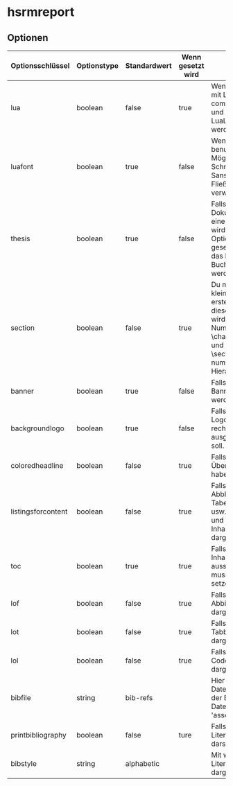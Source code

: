 # hsrmreport
## Optionen 
|Optionsschlüssel    |Optionstype|Standardwert    |Wenn gesetzt wird   |Beschreibung|
|---                 |---        |---      |---     |---|  
|lua                 | boolean   | false   | true   | Wenn das Dokument mit LuaLaTeX compiliert werden soll und die Funktionen von LuaLaTeX benötigt werden.
|luafont             | boolean   | true    | false  | Wenn LuaLaTeX benutzt wird steht die Möglichkeit offen die Schriftart "Source Sans Pro" als Fließtextschriftart zu verwenden.
|thesis              | boolean   | true    | false  | Falls mit dieser Dokumentenklasse eine Thesis erstellt wird kann mit dieser Option alles mögliche gesetzt werden damit das Dokument im Buchdruck verwendent werden kann 
|section             | boolean   | false   | true   | Du möchtest ein kleines Dokument erstellen, dann setze diese Option. Damit wird die Nummerierung von \chapter{} ausgesetzt und man hat mit \section{} die erste nummerierte Hierarchiestufe.
|banner              | boolean   | true    | false  | Falls im Deckblatt der Banner ausgeschalten werden soll.
|backgroundlogo      | boolean   | true    | false  | Falls im Deckblatt das Logo in der unteren rechten Ecke ausgeschalten werden soll.
|coloredheadline     | boolean   | false   | true   | Falls du die Überschriften farbig haben möchtetst.
|listingsforcontent  | boolean   | false   | true   | Falls Abblidungsverzeichnis, Tabellenverzeichnis usw. für dem Inhalt und nach dem Inhaltsverzeichnis dargestellt werden.
|toc                 | boolean   | true    | true   | Falls man das Inhaltsverzeichnis ausschalten möchte muss 'toc=false' setzen.
|lof                 | boolean   | false   | true   | Falls das Abbildungsverzeichnis dargestellt werden soll.
|lot                 | boolean   | false   | true   | Falls das Tabbellenverzeichnis dargestellt werden soll.
|lol                 | boolean   | false   | true   | Falls das Codeverzeichnis dargestllt werden soll.
|bibfile             | string    | bib-refs|        | Hier gibst du den Dateinamen an, von der Bib-Datei. Die Datei wird in 'asset/bib/' abgelegt.
|printbibliography   | boolean   | false   | ture   | Falls du das Literaturverzeichnis darstellen möchtest. 
|bibstyle            | string    |alphabetic|       | Mit welchem Stil das Literaturverzeichnis dargestellt wird. 
